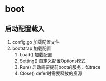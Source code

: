 # boot
## 启动配置载入
1. config.go 加载配置文件
2. bootstrap 加载配置
   1. Load()    加载配置
   2. Setting() 自定义配置Options模式
   3. Run() 启动需要提前boot的服务，如trace
   4. Close() defer时需要释放的资源